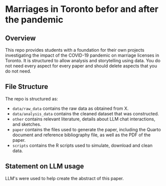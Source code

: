 # Marriages in Toronto befor and after the pandemic 

## Overview
This repo provides students with a foundation for their own projects investigating the impact of the COVID-19 pandemic on marriage licenses in Toronto. It is structured to allow analysis and storytelling using data. You do not need every aspect for every paper and should delete aspects that you do not need.


## File Structure

The repo is structured as:

-   `data/raw_data` contains the raw data as obtained from X.
-   `data/analysis_data` contains the cleaned dataset that was constructed.
-   `other` contains relevant literature, details about LLM chat interactions, and sketches.
-   `paper` contains the files used to generate the paper, including the Quarto document and reference bibliography file, as well as the PDF of the paper. 
-   `scripts` contains the R scripts used to simulate, download and clean data.


## Statement on LLM usage

LLM's were used to help create the abstract of this paper.

